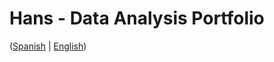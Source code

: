 # Hans - Data Analysis Portfolio 
([Spanish](https://github.com/HansAllTech/Hans_Data_Analysis_Portfolio/blob/main/Proyectos.md#tabla-de-contenido-es--en) | [English](https://github.com/HansAllTech/Hans_Data_Analysis_Portfolio/blob/main/Projects.md#table-of-content-es--en))  
                     
                                                                                                                                     
                                    
                                                         
                            
                    
                     
     
    
       
   
  
 
 
